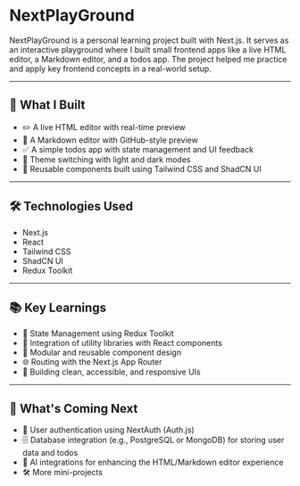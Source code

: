 # NextPlayGround

NextPlayGround is a personal learning project built with Next.js. It serves as an interactive playground where I built small frontend apps like a live HTML editor, a Markdown editor, and a todos app. The project helped me practice and apply key frontend concepts in a real-world setup.

---

## 🚀 What I Built

- ✏️ A live HTML editor with real-time preview
- 📝 A Markdown editor with GitHub-style preview
- ✅ A simple todos app with state management and UI feedback
- 🎨 Theme switching with light and dark modes
- 🧱 Reusable components built using Tailwind CSS and ShadCN UI

---

## 🛠️ Technologies Used

- Next.js
- React
- Tailwind CSS
- ShadCN UI
- Redux Toolkit

---

## 📚 Key Learnings

- 🔄 State Management using Redux Toolkit
- 🔌 Integration of utility libraries with React components
- 🧩 Modular and reusable component design
- 🌐 Routing with the Next.js App Router
- 🎨 Building clean, accessible, and responsive UIs

---

## 🌱 What's Coming Next

- 🔐 User authentication using NextAuth (Auth.js)
- 🗄️ Database integration (e.g., PostgreSQL or MongoDB) for storing user data and todos
- 🤖 AI integrations for enhancing the HTML/Markdown editor experience
- 🛠️ More mini-projects
